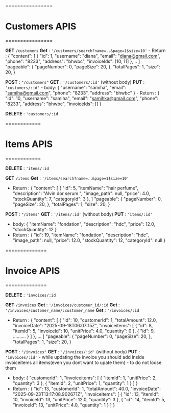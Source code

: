 ================
# Customers APIS 
================

  **GET** `/customers`
  **Get** : `'/customers/search?name=..&page=1$size=10'`
    - Return : 
    {
      "content": [
        {
          "id": 1,
          "username": "diana",
          "email": "diana@gmail.com",
          "phone": "8233",
          "address": "bhwbc",
          "invoiceIds": [10, 11]
        }, ..
      ]
        "pageable": {
        "pageNumber": 0, "pageSize": 20,
      },
      "totalPages": 1, "size": 20,
    }


  **POST** : `"/customers"`
  **GET** : `'/customers/:id'` (without body)
  **PUT** : `'customers/:id'`
    - body: {
        "username": "samiha",
        "email": "samiha@gmail.com",
        "phone": "8233",
        "address": "bhwbc"
    }
    -  Return : 
    {
        "id": 10,
        "username": "samiha",
        "email": "samihka@gmail.com",
        "phone": "8233",
        "address": "bhwbc",
        "invoiceIds": []
    }

  **DELETE** : `'customers/:id`


============
# Items APIS 
============

  **DELETE** : `'items/:id`

  **GET** `/items`
  **Get** : `'/items/search?name=..&page=1$size=10'`
  - Return : 
      {
    "content": [
        {
            "id": 5,
            "itemName": "hair perfume",
            "description": "Alvin dor serum ",
            "image_path": null,
            "price": 4.0,
            "stockQuantity": 7,
            "categoryId": 3
        },
        ]
          "pageable": {
          "pageNumber": 0, "pageSize": 20,
        },
        "totalPages": 1, "size": 20,
      }


  **POST** : `"/items"`
  **GET** : `'/items/:id'` (without body)
  **PUT** : `'items/:id'`
   - body: {
      "itemName": "fondation",
      "description": "hdc",
      "price": 12.0,
      "stockQuantity": 12
    }
   - Return : 
      {
          "id": 19,
          "itemName": "fondation",
          "description": "hdc",
          "image_path": null,
          "price": 12.0,
          "stockQuantity": 12,
          "categoryId": null
      }


==============
# Invoice APIS 
==============

  **DELETE** : `'invoices/:id`

  **GET** `/invoices`
  **Get** : `'/invoices/customer_id/:id`
  **Get** : `'/invoices/customer_name/:customer_name`
  **Get** : `'/invoices/:id`
  - Return : 
      {
    "content": [
        {
            "id": 10,
            "customerId": 1,
            "totalAmount": 12.0,
            "invoiceDate": "2025-09-18T06:07:15Z",
            "invoiceitems": [
                {
                    "id": 8,
                    "itemId": 5,
                    "invoiceId": 10,
                    "unitPrice": 4.0,
                    "quantity": 0
                },
                {
                    "id": 9, ..........
                }
            ]
        },....
        ]
          "pageable": {
          "pageNumber": 0, "pageSize": 20,
        },
        "totalPages": 1, "size": 20,
      }


  **POST** : `"/invoices"`
  **GET** : `'/invoices/:id'` (without body)
  **PUT** : `'invoices/:id'` - while updating the invoice you should add inside invoiceitems all items(even you dont want to upate them)
                            -  to do not loose them 
   - body:
      {
        "customerId": 1,
        "invoiceitems": [
            {
                "itemId": 1,
                "unitPrice": 2,
                "quantity": 3
            },
            {
                "itemId": 2,
                "unitPrice": 1,
                "quantity": 1
            }
        ]
    }
   - Return : 
      {
        "id": 13,
        "customerId": 1,
        "totalAmount": 40.0,
        "invoiceDate": "2025-09-23T13:17:08.902671Z",
        "invoiceitems": [
            {
                "id": 13,
                "itemId": 10,
                "invoiceId": 13,
                "unitPrice": 12.0,
                "quantity": 3
            },
            {
                "id": 14,
                "itemId": 5,
                "invoiceId": 13,
                "unitPrice": 4.0,
                "quantity": 1
            }
        ]
    }


